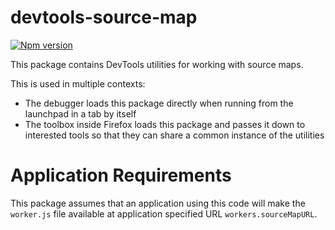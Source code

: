 # devtools-source-map

[![Npm version](https://img.shields.io/npm/v/devtools-source-map.svg)](https://npmjs.org/package/devtools-source-map)

This package contains DevTools utilities for working with source maps.

This is used in multiple contexts:

* The debugger loads this package directly when running from the launchpad in a
  tab by itself
* The toolbox inside Firefox loads this package and passes it down to interested
  tools so that they can share a common instance of the utilities

# Application Requirements

This package assumes that an application using this code will make the
`worker.js` file available at application specified URL `workers.sourceMapURL`.

